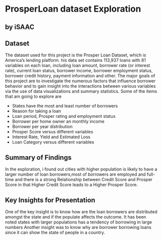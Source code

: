 # ProsperLoan dataset Exploration 
## by iSAAC

## Dataset


The dataset used for this project is the Prosper Loan Dataset, which is America’s lending platform.
his data set contains 113,937 loans with 81 variables on each loan, including loan amount, borrower rate (or interest rate), current loan status, borrower income, borrower employment status, borrower credit history, payment information and other.
The major goals of this project are to investigate the numerous factors that influence borrower behavior and to gain insight into the interactions between various variables via the use of data visualizations and summary statistics.
Some of the items that am going to explore are

- States have the most and least number of borrowers 
- Reason for taking a loan 
- Loan period, Prosper rating and employment status
- Borrower per home owner an monthly income   
- Borrower per year distribution  
- Prosper Score versus different variables
- Interest Rate, Yield and Estimated Loss 
- Loan Category versus different variables 


 

## Summary of Findings
In the exploration, i found out cities with higher population is likely to have a larger number of loan borrowers,most of borrowers are employed and full-time and there is a strong Relationship between Credit Score and Prosper Score in that Higher Credit Score leads to a Higher Prosper Score.


## Key Insights for Presentation


One of the key insight is to know how are the loan borrowers are distributed amongst the state and if the populate affects the outcome. It has been noted states with larger populations has a tendency of borrowing in large numbers 
Another insight was to know why are borrower borrowing loans since it can show the state of people in a country. 
